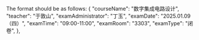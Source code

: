 The format should be as follows: 
{
      "courseName": "数字集成电路设计",
      "teacher": "于敦山",
      "examAdministrator": "丁玉",
      "examDate": "2025.01.09（四）",
      "examTime": "09:00-11:00",
      "examRoom": "3303",
      "examType": "闭卷",
},